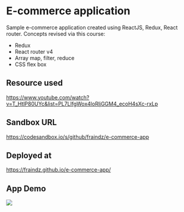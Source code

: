 # E-commerce application

Sample e-commerce application created using ReactJS, Redux, React router. Concepts revised via this course:
- Redux
- React router v4
- Array map, filter, reduce
- CSS flex box

## Resource used
https://www.youtube.com/watch?v=T_HtlP80UYc&list=PL7LIfgWox4loRljGGM4_ecoH4sXc-rxLp

## Sandbox URL
https://codesandbox.io/s/github/fraindz/e-commerce-app

## Deployed at
https://fraindz.github.io/e-commerce-app/

## App Demo
![](app-demo.gif)

